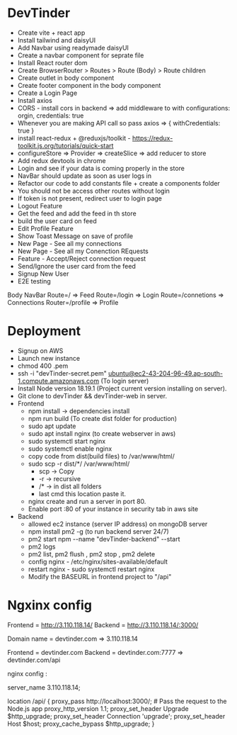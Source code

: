 # DevTinder

- Create vite + react app
- Install tailwind and daisyUI
- Add Navbar using readymade daisyUI
- Create a navbar component for seprate file
- Install React router dom
- Create BrowserRouter > Routes > Route (Body) > Route children
- Create outlet in body component
- Create footer component in the body component
- Create a Login Page
- Install axios
- CORS - install cors in backend => add middleware to with configurations: orgin, credentials: true
- Whenever you are making API call so pass axios => { withCredentials: true }
- install react-redux + @reduxjs/toolkit - https://redux-toolkit.js.org/tutorials/quick-start
- configureStore => Provider => createSlice => add reducer to store
- Add redux devtools in chrome
- Login and see if your data is coming properly in the store
- NavBar should update as soon as user logs in
- Refactor our code to add constants file + create a components folder
- You should not be access other routes without login
- If token is not present, redirect user to login page
- Logout Feature
- Get the feed and add the feed in th store
- build the user card on feed
- Edit Profile Feature
- Show Toast Message on save of profile
- New Page - See all my connections
- New Page - See all my Conenction REquests
- Feature - Accept/Reject connection request
- Send/Ignore the user card from the feed
- Signup New User
- E2E testing

Body NavBar Route=/ => Feed Route=/login => Login Route=/connetions => Connections Router=/profile => Profile

# Deployment

- Signup on AWS
- Launch new instance
- chmod 400 <secret>.pem
- ssh -i "devTinder-secret.pem" ubuntu@ec2-43-204-96-49.ap-south-1.compute.amazonaws.com (To login server)
- Install Node version 18.19.1 (Project current version installing on server).
- Git clone to devTinder && devTinder-web in server.
- Frontend
  - npm install -> dependencies install
  - npm run build (To create dist folder for production)
  - sudo apt update
  - sudo apt install nginx (to create webserver in aws)
  - sudo systemctl start nginx
  - sudo systemctl enable nginx
  - copy code from dist(build files) to /var/www/html/
  - sudo scp -r dist/\*/ /var/www/html/
    - scp -> Copy
    - -r -> recursive
    - /\* -> in dist all folders
    - last cmd this location paste it.
  - nginx create and run a server in port 80.
  - Enable port :80 of your instance in security tab in aws site
- Backend
  - allowed ec2 instance (server IP address) on mongoDB server
  - npm install pm2 -g (to run backend server 24/7)
  - pm2 start npm --name "devTinder-backend" --start
  - pm2 logs
  - pm2 list, pm2 flush <name> , pm2 stop <name>, pm2 delete <name>
  - config nginx - /etc/nginx/sites-available/default
  - restart nginx - sudo systemctl restart nginx
  - Modify the BASEURL in frontend project to "/api"

# Ngxinx config

Frontend = http://3.110.118.14/
Backend = http://3.110.118.14/:3000/

Domain name = devtinder.com => 3.110.118.14

Frontend = devtinder.com
Backend = devtinder.com:7777 => devtinder.com/api

nginx config :

server_name 3.110.118.14;

location /api/ {
proxy_pass http://localhost:3000/; # Pass the request to the Node.js app
proxy_http_version 1.1;
proxy_set_header Upgrade $http_upgrade;
proxy_set_header Connection 'upgrade';
proxy_set_header Host $host;
proxy_cache_bypass $http_upgrade;
}
